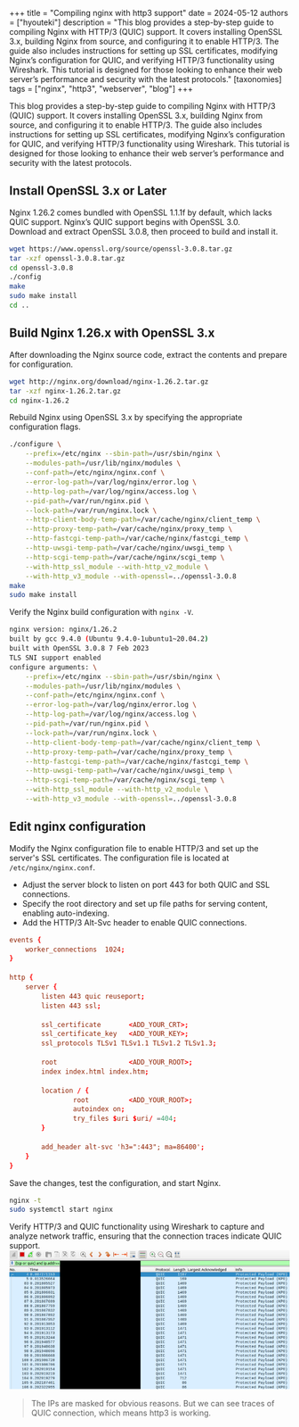 +++
title = "Compiling nginx with http3 support"
date = 2024-05-12
authors = ["hyouteki"]
description = "This blog provides a step-by-step guide to compiling Nginx with HTTP/3 (QUIC) support. It covers installing OpenSSL 3.x, building Nginx from source, and configuring it to enable HTTP/3. The guide also includes instructions for setting up SSL certificates, modifying Nginx’s configuration for QUIC, and verifying HTTP/3 functionality using Wireshark. This tutorial is designed for those looking to enhance their web server’s performance and security with the latest protocols."
[taxonomies]
tags = ["nginx", "http3", "webserver", "blog"]
+++

This blog provides a step-by-step guide to compiling Nginx with HTTP/3 (QUIC) support. It covers installing OpenSSL 3.x, building Nginx from source, and configuring it to enable HTTP/3. The guide also includes instructions for setting up SSL certificates, modifying Nginx’s configuration for QUIC, and verifying HTTP/3 functionality using Wireshark. This tutorial is designed for those looking to enhance their web server’s performance and security with the latest protocols.

## Install OpenSSL 3.x or Later
Nginx 1.26.2 comes bundled with OpenSSL 1.1.1f by default, which lacks QUIC support. Nginx’s QUIC support begins with OpenSSL 3.0. \
Download and extract OpenSSL 3.0.8, then proceed to build and install it.
```bash
wget https://www.openssl.org/source/openssl-3.0.8.tar.gz
tar -xzf openssl-3.0.8.tar.gz
cd openssl-3.0.8
./config
make
sudo make install
cd ..
```

## Build Nginx 1.26.x with OpenSSL 3.x
After downloading the Nginx source code, extract the contents and prepare for configuration.
```bash
wget http://nginx.org/download/nginx-1.26.2.tar.gz
tar -xzf nginx-1.26.2.tar.gz
cd nginx-1.26.2
```
Rebuild Nginx using OpenSSL 3.x by specifying the appropriate configuration flags.
```bash
./configure \
    --prefix=/etc/nginx --sbin-path=/usr/sbin/nginx \
    --modules-path=/usr/lib/nginx/modules \
    --conf-path=/etc/nginx/nginx.conf \
    --error-log-path=/var/log/nginx/error.log \
    --http-log-path=/var/log/nginx/access.log \
    --pid-path=/var/run/nginx.pid \
    --lock-path=/var/run/nginx.lock \
    --http-client-body-temp-path=/var/cache/nginx/client_temp \
    --http-proxy-temp-path=/var/cache/nginx/proxy_temp \
    --http-fastcgi-temp-path=/var/cache/nginx/fastcgi_temp \
    --http-uwsgi-temp-path=/var/cache/nginx/uwsgi_temp \
    --http-scgi-temp-path=/var/cache/nginx/scgi_temp \
    --with-http_ssl_module --with-http_v2_module \
    --with-http_v3_module --with-openssl=../openssl-3.0.8
make
sudo make install
```
Verify the Nginx build configuration with `nginx -V`.
```bash
nginx version: nginx/1.26.2
built by gcc 9.4.0 (Ubuntu 9.4.0-1ubuntu1~20.04.2)
built with OpenSSL 3.0.8 7 Feb 2023
TLS SNI support enabled
configure arguments: \
    --prefix=/etc/nginx --sbin-path=/usr/sbin/nginx \
    --modules-path=/usr/lib/nginx/modules \
    --conf-path=/etc/nginx/nginx.conf \
    --error-log-path=/var/log/nginx/error.log \
    --http-log-path=/var/log/nginx/access.log \
    --pid-path=/var/run/nginx.pid \
    --lock-path=/var/run/nginx.lock \
    --http-client-body-temp-path=/var/cache/nginx/client_temp \
    --http-proxy-temp-path=/var/cache/nginx/proxy_temp \
    --http-fastcgi-temp-path=/var/cache/nginx/fastcgi_temp \
    --http-uwsgi-temp-path=/var/cache/nginx/uwsgi_temp \
    --http-scgi-temp-path=/var/cache/nginx/scgi_temp \
    --with-http_ssl_module --with-http_v2_module \
    --with-http_v3_module --with-openssl=../openssl-3.0.8
```

## Edit nginx configuration
Modify the Nginx configuration file to enable HTTP/3 and set up the server's SSL certificates. The configuration file is located at `/etc/nginx/nginx.conf`. 
- Adjust the server block to listen on port 443 for both QUIC and SSL connections.
- Specify the root directory and set up file paths for serving content, enabling auto-indexing.
- Add the HTTP/3 Alt-Svc header to enable QUIC connections.
```conf
events {
    worker_connections  1024;
}

http {
    server {
        listen 443 quic reuseport;
        listen 443 ssl;

        ssl_certificate       <ADD_YOUR_CRT>;
        ssl_certificate_key   <ADD_YOUR_KEY>;
        ssl_protocols TLSv1 TLSv1.1 TLSv1.2 TLSv1.3;

        root                  <ADD_YOUR_ROOT>;
        index index.html index.htm;

        location / {
                root          <ADD_YOUR_ROOT>;
                autoindex on;
                try_files $uri $uri/ =404;
        }

        add_header alt-svc 'h3=":443"; ma=86400';
    }
}
```
Save the changes, test the configuration, and start Nginx.
```bash
nginx -t
sudo systemctl start nginx
```
Verify HTTP/3 and QUIC functionality using Wireshark to capture and analyze network traffic, ensuring that the connection traces indicate QUIC support.
![wireshark](./wireshark.png)
> The IPs are masked for obvious reasons. But we can see traces of QUIC connection, which means http3 is working.